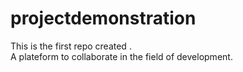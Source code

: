 # projectdemonstration
This is the first repo created . <br>
A plateform to collaborate in the field of development.
